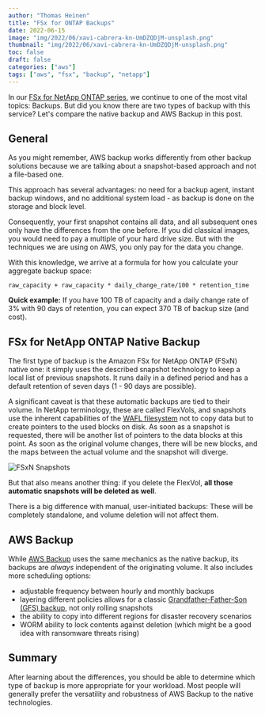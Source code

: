 ```yaml
---
author: "Thomas Heinen"
title: "FSx for ONTAP Backups"
date: 2022-06-15
image: "img/2022/06/xavi-cabrera-kn-UmDZQDjM-unsplash.png"
thumbnail: "img/2022/06/xavi-cabrera-kn-UmDZQDjM-unsplash.png"
toc: false
draft: false
categories: ["aws"]
tags: ["aws", "fsx", "backup", "netapp"]
---
```


In our [FSx for NetApp ONTAP series](https://aws-blog.de/tags/fsx.html), we continue to one of the most vital topics: Backups. But did you know there are two types of backup with this service? Let's compare the native backup and AWS Backup in this post.

<!--more-->

## General

As you might remember, AWS backup works differently from other backup solutions because we are talking about a snapshot-based approach and not a file-based one.

This approach has several advantages: no need for a backup agent, instant backup windows, and no additional system load - as backup is done on the storage and block level.

Consequently, your first snapshot contains all data, and all subsequent ones only have the differences from the one before. If you did classical images, you would need to pay a multiple of your hard drive size. But with the techniques we are using on AWS, you only pay for the data you change.

With this knowledge, we arrive at a formula for how you calculate your aggregate backup space:

`raw_capacity + raw_capacity * daily_change_rate/100 * retention_time`

__Quick example:__ If you have 100 TB of capacity and a daily change rate of 3% with 90 days of retention, you can expect 370 TB of backup size (and cost).

## FSx for NetApp ONTAP Native Backup

The first type of backup is the Amazon FSx for NetApp ONTAP (FSxN) native one: it simply uses the described snapshot technology to keep a local list of previous snapshots. It runs daily in a defined period and has a default retention of seven days (1 - 90 days are possible).

A significant caveat is that these automatic backups are tied to their volume. In NetApp terminology, these are called FlexVols, and snapshots use the inherent capabilities of the [WAFL filesystem](https://en.wikipedia.org/wiki/Write_Anywhere_File_Layout) not to copy data but to create pointers to the used blocks on disk. As soon as a snapshot is requested, there will be another list of pointers to the data blocks at this point. As soon as the original volume changes, there will be new blocks, and the maps between the actual volume and the snapshot will diverge.

![FSxN Snapshots](/img/2022/06/fsxn-backup-snapshots.png)

But that also means another thing: if you delete the FlexVol, __all those automatic snapshots will be deleted as well__.

There is a big difference with manual, user-initiated backups: These will be completely standalone, and volume deletion will not affect them.

## AWS Backup

While [AWS Backup](https://aws.amazon.com/backup/) uses the same mechanics as the native backup, its backups are _always_ independent of the originating volume. It also includes more scheduling options:

- adjustable frequency between hourly and monthly backups
- layering different policies allows for a classic [Grandfather-Father-Son (GFS) backup](https://backup.ninja/news/grandfatherfatherson-gfs-backup-strategy), not only rolling snapshots
- the ability to copy into different regions for disaster recovery scenarios
- WORM ability to lock contents against deletion (which might be a good idea with ransomware threats rising)

## Summary

After learning about the differences, you should be able to determine which type of backup is more appropriate for your workload. Most people will generally prefer the versatility and robustness of AWS Backup to the native technologies.

